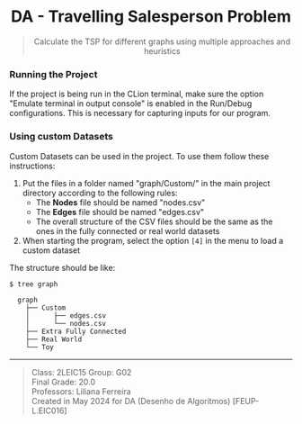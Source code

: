 <h1 align="center">DA - Travelling Salesperson Problem</h1>

><p align="center">
> Calculate the TSP for different graphs using multiple approaches and heuristics
></p>

### Running the Project

If the project is being run in the CLion terminal, make sure the option "Emulate terminal in output console" is enabled
in the Run/Debug configurations. This is necessary for capturing inputs for our program.

### Using custom Datasets

Custom Datasets can be used in the project. To use them follow these instructions:
1. Put the files in a folder named "graph/Custom/" in the main project directory according to the following rules:
    - The **Nodes** file should be named "nodes.csv"
    - The **Edges** file should be named "edges.csv"
    - The overall structure of the CSV files should be the same as the ones in the fully connected or real world datasets
2. When starting the program, select the option ```[4]``` in the menu to load a custom dataset

The structure should be like:
```
$ tree graph

  graph
    ├── Custom
    │      ├── edges.csv
    │      └── nodes.csv
    ├── Extra Fully Connected
    ├── Real World
    └── Toy
```

---

> Class: 2LEIC15 Group: G02  
> Final Grade: 20.0  
> Professors: Liliana Ferreira  
> Created in May 2024 for DA (Desenho de Algoritmos) [FEUP-L.EIC016]  
